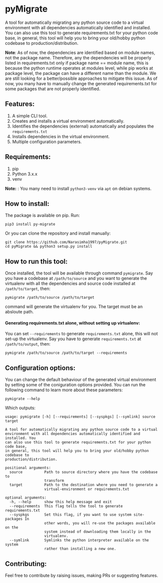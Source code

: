 # pyMigrate
A tool for automatically migrating any python source code to a virtual environment with all 
dependencies automatically identified and installed. You can also use this tool to generate requirements.txt for your python code base, in general, this tool will help you to bring your old/hobby 
python codebase to production/distribution.

**Note**: As of now, the dependencies are identified based on module names, not the package name. Therefore, any the dependencies will be properly listed in 
requirements.txt only if package name == module name, this is because the python runtime operates at modules level, while pip works at package level, the package can have a different name 
than the module. We are still looking for a better/possible approaches to mitigate this issue. As of now, you many have to manually change the generated requirements.txt for some packages that are not properly identified.


## Features:
1. A simple CLI tool.
2. Creates and installs a virtual environment automatically.
3. Identifies the dependencies (external) automatically and populates the `requirements.txt`
4. Installs dependencies in the virtual environment.
5. Multiple configuration parameters.

## Requirements:
1. pip
2. Python 3.x.x
3. venv

**Note:** : You many need to install `python3-venv` via `apt` on debian systems.

## How to install:
The package is available on pip. Run:
```
pip3 install py-migrate
```
Or you can clone the repository and install manually:
```
git clone https://github.com/Narasimha1997/pyMigrate.git
cd pyMigrate && python3 setup.py install
```

## How to run this tool:
Once installed, the tool will be available through command `pymigrate`. Say you have a codebase at `/path/to/source` and you want to generate the virtualenv with all the dependencies and source code installed at `/path/to/target`, then:

```
pymigrate /path/to/source /path/to/target
```
command will generate the virtualenv for you. The target must be an absloute path.

#### Generating requirements.txt alone, without setting up virtualenv:
You can set `--requirements` to generate `requirements.txt` alone, this will not set-up the virtualenv. Say you have to generate `requirements.txt` at `/path/to/output`, then:

```
pymigrate /path/to/source /path/to/target --requirements
```

## Configuration options:
You can change the default behaviour of the generated virtual environment by setting some of the coniguration options provided. You can run the following command to learn more about these parameters:
```
pymigrate --help
```
Which outputs:
```
usage: pymigrate [-h] [--requirements] [--syspkgs] [--symlink] source target

A tool for automatically migrating any python source code to a virtual
environment with all dependencies automatically identified and installed. You
can also use this tool to generate requirements.txt for your python code base,
in general, this tool will help you to bring your old/hobby python codebase to
production/distribution.

positional arguments:
  source          Path to source directory where you have the codebase to
                  transform
  target          Path to the destination where you need to generate a
                  virtual-environment or requirements.txt

optional arguments:
  -h, --help      show this help message and exit
  --requirements  This flag tells the tool to generate requirements.txt
  --syspkgs       Set this flag, if you want to use system site-packages In
                  other words, you will re-use the packages available on the
                  system instead of downloading them locally in the
                  virtualenv.
  --symlink       Symlinks the python interpreter available on the system
                  rather than installing a new one.
```
## Contributing:
Feel free to contribute by raising issues, making PRs or suggesting features.
